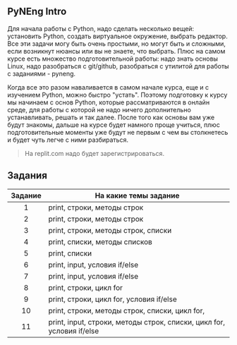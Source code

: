## PyNEng Intro

Для начала работы с Python, надо сделать несколько вещей: установить Python,
создать виртуальное окружение, выбрать редактор.  Все эти задачи могу быть
очень простыми, но могут быть и сложными, если возникнут нюансы или вы не
знаете, что выбрать.  Плюс на самом курсе есть множество подготовительной
работы: надо знать основы Linux, надо разобраться с git/github, разобраться с
утилитой для работы с заданиями - pyneng.

Когда все это разом наваливается в самом начале курса, еще и с изучением
Python, можно быстро "устать". Поэтому подготовку к курсу мы начинаем с основ
Python, которые рассматриваются в онлайн среде, для работы с которой не надо
ничего дополнительно устанавливать, решать и так далее.  После того как основы
вам уже будут знакомы, дальше на курсе будет намного проще учиться, плюс
подготовительные моменты уже будут не первым с чем вы столкнетесь и будет чуть
легче с ними разбираться.

> На replit.com надо будет зарегистрироваться.

## Задания

| Задание |      На какие темы задание     |
|:-------:|------------------------------- |
|    1    | print, строки, методы строк |
|    2    | print, строки, методы строк |
|    3    | print, строки, методы строк, списки |
|    4    | print, списки, методы списков |
|    5    | print, списки |
|    6    | print, input, условия if/else |
|    7    | print, input, условия if/else |
|    8    | print, строки, цикл for |
|    9    | print, строки, цикл for, условия if/else |
|   10    | print, строки, методы строк, списки, цикл for, |
|   11    | print, input, строки, методы строк, списки, цикл for, условия if/else |

